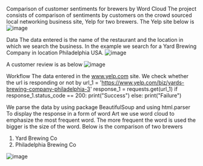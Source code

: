 Comparison of customer sentiments for brewers by Word Cloud
The project consists of comparison of sentiments by customers on the crowd sourced local networking business site, Yelp for two brewers. The Yelp site below is 
![image](https://user-images.githubusercontent.com/40518603/115687412-c5ce4f00-a377-11eb-856a-4956a759b340.png)

 
Data
The data entered is the name of the restaurant and the location in which we search the business. In the example we search for a Yard Brewing Company in location Philadelphia USA.
![image](https://user-images.githubusercontent.com/40518603/115687523-e39bb400-a377-11eb-98f8-6657050d1f2b.png)
 

A customer review is as below 
![image](https://user-images.githubusercontent.com/40518603/115687587-f44c2a00-a377-11eb-89a6-410a70073a56.png)


Workflow
The data entered in the www.yelp.com site.
We check whether the url is responding or not by 
url_1 = 'https://www.yelp.com/biz/yards-brewing-company-philadelphia-3'
response_1 = requests.get(url_1)
if response_1.status_code == 200:
    print("Success")
else:
    print("Failure")

We parse the data by using package BeautifulSoup  and using html.parser
To display the response in a form of word Art we use word cloud to emphasize the most frequent word. The more frequent the word is used the bigger is the size of the word.
Below is the comparison of two brewers 
1)	Yard Brewing Co
2)	Philadelphia Brewing Co
 
![image](https://user-images.githubusercontent.com/40518603/115687619-ff9f5580-a377-11eb-96aa-b5a431b9b640.png)

